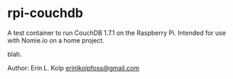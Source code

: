 # rpi-couchdb

A test container to run CouchDB 1.7.1 on the Raspberry Pi.
Intended for use with Nomie.io on a home project.

blah.

Author: Erin L. Kolp <erinlkolpfoss@gmail.com>

